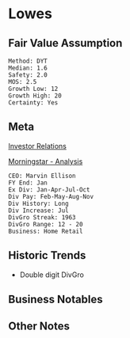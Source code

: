 # Lowes
## Fair Value Assumption

```
Method: DYT
Median: 1.6
Safety: 2.0
MOS: 2.5
Growth Low: 12
Growth High: 20
Certainty: Yes 
```


## Meta
[Investor Relations](https://corporate.lowes.com/investors)

[Morningstar - Analysis](https://www.morningstar.com/stocks/xnys/low/quote)

~~~
CEO: Marvin Ellison
FY End: Jan
Ex Div: Jan-Apr-Jul-Oct
Div Pay: Feb-May-Aug-Nov
Div History: Long
Div Increase: Jul
DivGro Streak: 1963
DivGro Range: 12 - 20
Business: Home Retail
~~~


## Historic Trends
- Double digit DivGro 


## Business Notables


## Other Notes

